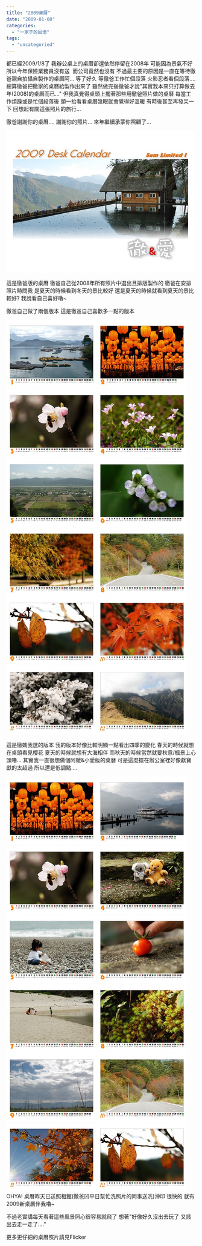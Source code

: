 ```yaml
---
title: "2009桌曆"
date: "2009-01-08"
categories: 
  - "一家子的回憶"
tags: 
  - "uncategoried"
---
```


都已經2009/1/8了 我辦公桌上的桌曆卻還依然停留在2008年 可能因為景氣不好所以今年保險業務員沒有送  而公司竟然也沒有 不過最主要的原因是一直在等待徹爸親自拍攝自製作的桌曆阿... 等了好久 等徹爸工作忙個段落 火影忍者看個段落.... 總算徹爸把徹家的桌曆給製作出來了 雖然做完後徹爸才說"其實我本來只打算做去年(2008)的桌曆而已..." 但我真覺得桌頭上擺著那些用徹爸照片做的桌曆 每當工作煩躁或是忙個段落後 頭一抬看看桌曆幾眼就會覺得好溫暖 有時後甚至再發呆一下 回想起有關這張照片的旅行...

徹爸謝謝你的桌曆.... 謝謝你的照片... 來年繼續承蒙你照顧了...

![](images/3176696070_12128f6422.jpg)

這是徹爸版的桌曆 徹爸自己從2008年所有照片中選出且排版製作的 徹爸在安排照片時問我 是夏天的時候看到冬天的景比較好 還是夏天的時候就看到夏天的景比較好? 我說看自己喜好嚕~

徹爸自己做了兩個版本 這是徹爸自己喜歡多一點的版本

![](images/3175862277_2bb4dc2f84_m.jpg)![](images/3176697884_2f24f3da42_m.jpg) ![](images/3175862109_0f7beea402_m.jpg)![](images/3175862069_ab659f4bfb_m.jpg) ![](images/3176697598_3df4fab07e_m.jpg)![](images/3176697524_7324df0e93_m.jpg) ![](images/3176697484_7284aa606c_m.jpg)![](images/3176697410_3313cbfee9_m.jpg) ![](images/3175861663_b8313b3fb5_m.jpg)![](images/3176697280_2b55b0f160_m.jpg) ![](images/3175861537_6f13737a33_m.jpg)![](images/3175861481_f367deb0a1_m.jpg)

這是徹媽我選的版本 我的版本好像比較明顯一點看出四季的變化 春天的時候就想在桌頭看見櫻花 夏天的時候就想有大海相伴 而秋天的時候當然就要秋意/楓景上心頭嚕... 其實我一直很想做個阿徹&小愛版的桌曆 可是這麼擺在辦公室裡好像獻寶獻的太超過 所以還是低調點....

![](images/3175856329_f0f459b109_m.jpg)![](images/3175856235_9019027158_m.jpg)![](images/3175856179_e5e52b0c12_m.jpg)![](images/3176691842_f521651918_m.jpg) ![](images/3176691762_4bd785f2d4_m.jpg)![](images/3176691672_e4885e63b8_m.jpg) ![](images/3176691626_b82271be22_m.jpg)![](images/3176691528_007d24cdb7_m.jpg) ![](images/3175855801_7b15d8fc2c_m.jpg)![](images/3176691380_8c79353a44_m.jpg) ![](images/3175855643_2225a5d41c_m.jpg)![](images/3175855561_4e16202f02_m.jpg) OHYA! 桌曆昨天已送照相館(徹爸凹平日幫忙洗照片的同事送洗)沖印 很快的 就有2009新桌曆伴我嚕~

不過老實講每天看著這些風景照心很容易就飛了 想著"好像好久沒出去玩了 又該出去走一走了...."

更多更仔細的桌曆照片請見Flicker
